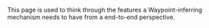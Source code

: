 This page is used to think through the features a Waypoint-inferring mechanism needs to have from a end-to-end perspective.